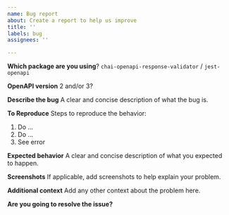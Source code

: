 ```yaml
---
name: Bug report
about: Create a report to help us improve
title: ''
labels: bug
assignees: ''

---
```


**Which package are you using**?
`chai-openapi-response-validator` / `jest-openapi`

**OpenAPI version**
2 and/or 3?

**Describe the bug**
A clear and concise description of what the bug is.

**To Reproduce**
Steps to reproduce the behavior:
1. Do ...
2. Do ...
3. See error

**Expected behavior**
A clear and concise description of what you expected to happen.

**Screenshots**
If applicable, add screenshots to help explain your problem.

**Additional context**
Add any other context about the problem here.

**Are you going to resolve the issue?**
<!--- Feel free to ask for any help and read our [PR guide](https://github.com/RuntimeTools/OpenAPIValidators/blob/master/CONTRIBUTING.md#pull-requests) -->
